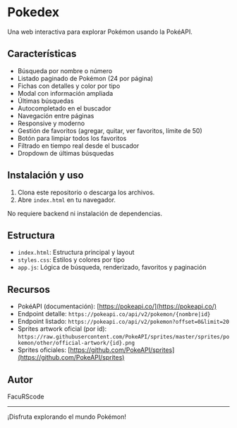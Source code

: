 # Pokedex

Una web interactiva para explorar Pokémon usando la PokéAPI.

## Características

- Búsqueda por nombre o número
- Listado paginado de Pokémon (24 por página)
- Fichas con detalles y color por tipo
- Modal con información ampliada
- Últimas búsquedas
- Autocompletado en el buscador
- Navegación entre páginas
- Responsive y moderno
- Gestión de favoritos (agregar, quitar, ver favoritos, límite de 50)
- Botón para limpiar todos los favoritos
- Filtrado en tiempo real desde el buscador
- Dropdown de últimas búsquedas

## Instalación y uso

1. Clona este repositorio o descarga los archivos.
2. Abre `index.html` en tu navegador.

No requiere backend ni instalación de dependencias.

## Estructura

- `index.html`: Estructura principal y layout
- `styles.css`: Estilos y colores por tipo
- `app.js`: Lógica de búsqueda, renderizado, favoritos y paginación

## Recursos

- PokéAPI (documentación): [https://pokeapi.co/](https://pokeapi.co/)
- Endpoint detalle: `https://pokeapi.co/api/v2/pokemon/{nombre|id}`
- Endpoint listado: `https://pokeapi.co/api/v2/pokemon?offset=0&limit=20`
- Sprites artwork oficial (por id): `https://raw.githubusercontent.com/PokeAPI/sprites/master/sprites/pokemon/other/official-artwork/{id}.png`
- Sprites oficiales: [https://github.com/PokeAPI/sprites](https://github.com/PokeAPI/sprites)

## Autor

FacuRScode

---

¡Disfruta explorando el mundo Pokémon!